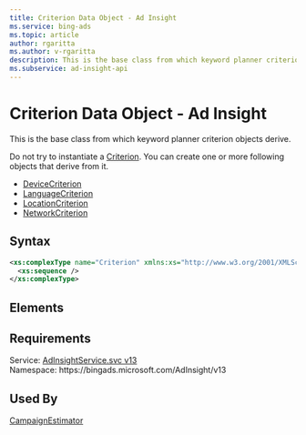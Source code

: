```yaml
---
title: Criterion Data Object - Ad Insight
ms.service: bing-ads
ms.topic: article
author: rgaritta
ms.author: v-rgaritta
description: This is the base class from which keyword planner criterion objects derive.
ms.subservice: ad-insight-api
---
```

# Criterion Data Object - Ad Insight
This is the base class from which keyword planner criterion objects derive. 

Do not try to instantiate a [Criterion](criterion.md). You can create one or more following objects that derive from it.
- [DeviceCriterion](devicecriterion.md)  
- [LanguageCriterion](languagecriterion.md)  
- [LocationCriterion](locationcriterion.md)  
- [NetworkCriterion](networkcriterion.md)  

## Syntax
```xml
<xs:complexType name="Criterion" xmlns:xs="http://www.w3.org/2001/XMLSchema">
  <xs:sequence />
</xs:complexType>
```

## <a name="elements"></a>Elements

## Requirements
Service: [AdInsightService.svc v13](https://adinsight.api.bingads.microsoft.com/Api/Advertiser/AdInsight/v13/AdInsightService.svc)  
Namespace: https\://bingads.microsoft.com/AdInsight/v13  

## Used By
[CampaignEstimator](campaignestimator.md)  
